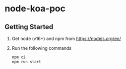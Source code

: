 # node-koa-poc

## Getting Started

1. Get node (v16+) and npm from <https://nodejs.org/en/>
2. Run the following commands

   ```bash
   npm ci
   npm run start
   ```
